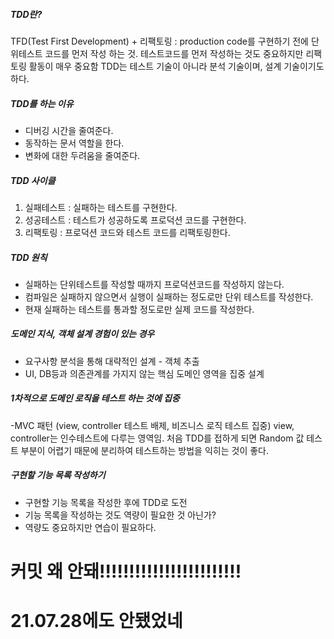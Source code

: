 ##### TDD란?
TFD(Test First Development) + 리팩토링 : production code를 구현하기 전에 단위테스트 코드를 먼저 작성 하는 것. 테스트코드를 먼저 작성하는 것도 중요하지만 리팩토링 활동이 매우 중요함
TDD는 테스트 기술이 아니라 분석 기술이며, 설계 기술이기도 하다.

##### TDD를 하는 이유
- 디버깅 시간을 줄여준다.
- 동작하는 문서 역할을 한다.
- 변화에 대한 두려움을 줄여준다.

##### TDD 사이클
1. 실패테스트 : 실패하는 테스트를 구현한다.
2. 성공테스트 : 테스트가 성공하도록 프로덕션 코드를 구현한다.
3. 리팩토링 : 프로덕션 코드와 테스트 코드를 리팩토링한다.

##### TDD 원칙
- 실패하는 단위테스트를 작성할 때까지 프로덕션코드를 작성하지 않는다.
- 컴파일은 실패하지 않으면서 실행이 실패하는 정도로만 단위 테스트를 작성한다.
- 현재 실패하는 테스트를 통과할 정도로만 실제 코드를 작성한다.

##### 도메인 지식, 객체 설계 경험이 있는 경우
- 요구사항 분석을 통해 대략적인 설계 - 객체 추출
- UI, DB등과 의존관계를 가지지 않는 핵심 도메인 영역을 집중 설계

##### 1차적으로 도메인 로직을 테스트 하는 것에 집중
-MVC 패턴 (view, controller 테스트 배제, 비즈니스 로직 테스트 집중)
view, controller는 인수테스트에 다루는 영역임.
처음 TDD를 접하게 되면 Random 값 테스트 부분이 어렵기 때문에 분리하여 테스트하는 방법을 익히는 것이 좋다.

##### 구현할 기능 목록 작성하기
- 구현할 기능 목록을 작성한 후에 TDD로 도전
- 기능 목록을 작성하는 것도 역량이 필요한 것 아닌가?
- 역량도 중요하지만 연습이 필요하다.

# 커밋 왜 안돼!!!!!!!!!!!!!!!!!!!!!!!!
# 21.07.28에도 안됐었네 
